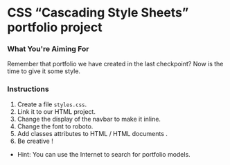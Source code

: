 # CSS “Cascading Style Sheets” portfolio project

### What You're Aiming For

Remember that portfolio we have created in the last checkpoint? Now is the time to give it some style. 


### Instructions

1. Create a file `styles.css`.
2. Link it to our HTML project.
3. Change the display of the navbar to make it inline.
4. Change the font to roboto.
5. Add classes attributes to HTML / HTML documents .
6. Be creative !

- Hint: You can use the Internet to search for portfolio models.
